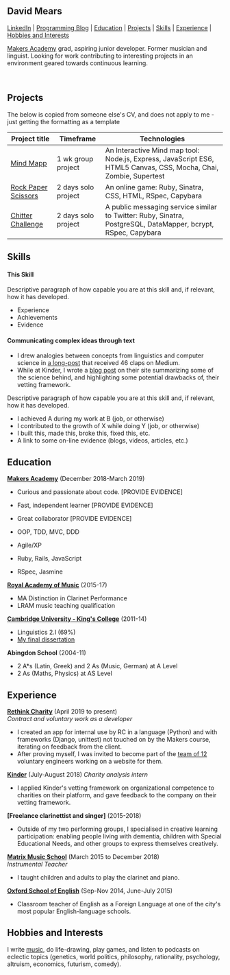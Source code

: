 ## David Mears
[LinkedIn](https://www.linkedin.com/in/david-mears-2605a7159/) | [Programming Blog](https://medium.com/@davidmears/) | [Education](#education) | [Projects](#projects) | [Skills](#skills) |  [Experience](#experience) | [Hobbies and Interests](#hobbies-and-interests)

[Makers Academy](https://makers.tech) grad, aspiring junior developer. Former musician and linguist. Looking for work contributing to interesting projects in an environment geared towards continuous learning.

<a href="https://sourcerer.io/david-mears"><img src="https://img.shields.io/badge/Ruby-233%20commits-orange.svg" alt=""></a>
<a href="https://sourcerer.io/david-mears"><img src="https://img.shields.io/badge/JavaScript-188%20commits-orange.svg" alt=""></a>
<a href="https://sourcerer.io/david-mears"><img src="https://img.shields.io/badge/HTML/CSS-416%20commits-orange.svg" alt=""></a>
<a href="https://sourcerer.io/david-mears"><img src="https://img.shields.io/badge/Python-97%20commits-orange.svg" alt=""></a>
<a href="https://sourcerer.io/david-mears"><img src="https://img.shields.io/badge/CoffeeScript-85%20commits-orange.svg" alt=""></a>

## Projects

The below is copied from someone else's CV, and does not apply to me - just getting the formatting as a template

| Project title    | Timeframe          | Technologies        |
| ---                                                                     |---                 |---                                                        |
| [Mind Mapp](https://github.com/charlottebrf/mytm)  | 1 wk group project | An Interactive Mind map tool: Node.js, Express, JavaScript ES6, HTML5 Canvas, CSS, Mocha, Chai, Zombie, Supertest       |
| [Rock Paper Scissors](https://github.com/charlottebrf/rps-challenge) | 2 days solo project| An online game: Ruby, Sinatra, CSS, HTML, RSpec, Capybara                                  |
| [Chitter Challenge](https://github.com/charlottebrf/chitter-challenge)  | 2 days solo project| A public messaging service similar to Twitter: Ruby, Sinatra, PostgreSQL, DataMapper, bcrypt, RSpec, Capybara  |


## Skills

#### This Skill

Descriptive paragraph of how capable you are at this skill and, if relevant, how it has developed.

- Experience
- Achievements
- Evidence

#### Communicating complex ideas through text

- I drew analogies between concepts from linguistics and computer science in [a long-post](https://medium.com/@davidmears/) that received 46 claps on Medium.
- While at Kinder, I wrote a [blog post](https://kinder.world/blogs/company/increasing-effectiveness-with-high-quality-internal-research-19405) on their site summarizing some of the science behind, and highlighting some potential drawbacks of, their vetting framework.

Descriptive paragraph of how capable you are at this skill and, if relevant, how it has developed.

- I achieved A during my work at B (job, or otherwise)
- I contributed to the growth of X while doing Y (job, or otherwise)
- I built this, made this, broke this, fixed this, etc.
- A link to some on-line evidence (blogs, videos, articles, etc.)

## Education

**[Makers Academy](http://makersacademy.com/)** (December 2018-March 2019)

- Curious and passionate about code. [PROVIDE EVIDENCE]
- Fast, independent learner [PROVIDE EVIDENCE]
- Great collaborator [PROVIDE EVIDENCE]

- OOP, TDD, MVC, DDD
- Agile/XP
- Ruby, Rails, JavaScript
- RSpec, Jasmine

**[Royal Academy of Music](https://www.ram.ac.uk/)** (2015-17)

- MA Distinction in Clarinet Performance
- LRAM music teaching qualification

**[Cambridge University - King's College](https://www.cam.ac.uk/)** (2011-14)

- Linguistics 2.I (69%)
- [My final dissertation](https://www.academia.edu/6572064/Theoretical_accounts_of_phonetic_correlates_of_gender)

**Abingdon School** (2004-11)

- 2 A\*s (Latin, Greek) and 2 As (Music, German) at A Level
- 2 As (Maths, Physics) at AS Level

## Experience

**[Rethink Charity](https://rtcharity.org/)** (April 2019 to present)    
*Contract and voluntary work as a developer*

- I created an app for internal use by RC in a language (Python) and with frameworks (Django, unittest) not touched on by the Makers course, iterating on feedback from the client.
- After proving myself, I was invited to become part of the [team of 12](https://github.com/orgs/rtcharity/people) voluntary engineers working on a website for them.

**[Kinder](https://kinder.world/)** (July-August 2018)
*Charity analysis intern*

- I applied Kinder's vetting framework on organizational competence to charities on their platform, and gave feedback to the company on their vetting framework.

**[Freelance clarinettist and singer]** (2015-2018)

- Outside of my two performing groups, I specialised in creative learning participation: enabling people living with dementia, children with Special Educational Needs, and other groups to express themselves creatively.

**[Matrix Music School](https://www.matrixmusicschool.co.uk/)** (March 2015 to December 2018)   
*Instrumental Teacher*

- I taught children and adults to play the clarinet and piano.

**[Oxford School of English](https://www.oxfordschoolofenglish.com/)**  (Sep-Nov 2014, June-July 2015)

- Classroom teacher of English as a Foreign Language at one of the city's most popular English-language schools.

## Hobbies and Interests

I write [music](https://www.youtube.com/watch?v=_ZULf__C2k8), do life-drawing, play games, and listen to podcasts on eclectic topics (genetics, world politics, philosophy, rationality, psychology, altruism, economics, futurism, comedy).
